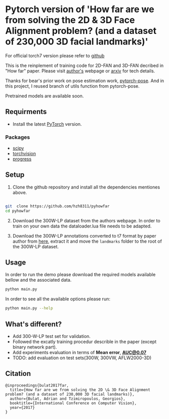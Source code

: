 # Pytorch version of 'How far are we from solving the 2D \& 3D Face Alignment problem? (and a dataset of 230,000 3D facial landmarks)'

For official torch7 version please refer to [github](https://github.com/1adrianb/face-alginment-training)

This is the reinplement of training code for 2D-FAN and 3D-FAN decribed in "How far" paper. Please visit [author's](https://www.adrianbulat.com) webpage or [arxiv](https://arxiv.org/abs/) for tech details.

Thanks for bear's prior work on pose estimation work, [pytorch-pose](https://github.com/bearpaw/pytorch-pose). And in this project, I reused branch of utils function from pytorch-pose.

Pretrained models are available soon.

## Requirments

- Install the latest [PyTorch](http://pytorch.org) version.

### Packages

- [scipy](https://github.com/torch/cutorch)
- [torchvision](https://github.com/torch/nn)
- [progress](https://link.com)

## Setup

1. Clone the github repository and install all the dependencies mentiones above.

```bash

git  clone https://github.com/hzh8311/pyhowfar
cd pyhowfar
```

2. Download the 300W-LP dataset from the authors webpage. In order to train on your own data the dataloader.lua file needs to be adapted.

3. Download the 300W-LP annotations converted to t7 format by paper author from [here](https://www.adrianbulat.com/downloads/FaceAlignment/landmarks.zip), extract it and move the ```landmarks``` folder to the root of the 300W-LP dataset.

## Usage

In order to run the demo please download the required models available bellow and the associated data.

```bash
python main.py
```

In order to see all the available options please run:

```bash
python main.py --help
```

## What's different?

- Add 300-W-LP test set for validation.
- Followed the excatly training procedur describle in the paper (except binary network part).
- Add experiments evaluation in terms of **Mean error**, **AUC@0.07**
- TODO: add evaluation on test sets(300W, 300VW, AFLW2000-3D)

## Citation

```
@inproceedings{bulat2017far,
  title={How far are we from solving the 2D \& 3D Face Alignment problem? (and a dataset of 230,000 3D facial landmarks)},
  author={Bulat, Adrian and Tzimiropoulos, Georgios},
  booktitle={International Conference on Computer Vision},
  year={2017}
}
```
